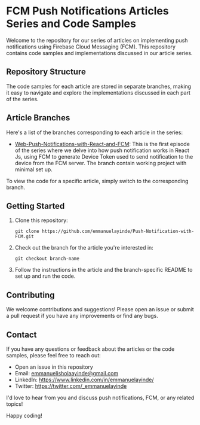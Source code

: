 # FCM Push Notifications Articles Series and Code Samples

Welcome to the repository for our series of articles on implementing push notifications using Firebase Cloud Messaging (FCM). This repository contains code samples and implementations discussed in our article series.

## Repository Structure

The code samples for each article are stored in separate branches, making it easy to navigate and explore the implementations discussed in each part of the series.

## Article Branches

Here's a list of the branches corresponding to each article in the series:

- [Web-Push-Notifications-with-React-and-FCM](https://github.com/emmanuelayinde/Push-Notification-with-FCM/tree/Web-Push-Notifications-with-React-and-FCM): This is the first episode of the series where we delve into how push notification works in React Js, using FCM to generate Device Token used to send notification to the device from the FCM server. The branch contain working project with minimal set up.


To view the code for a specific article, simply switch to the corresponding branch.

## Getting Started

1. Clone this repository:
   ```
   git clone https://github.com/emmanuelayinde/Push-Notification-with-FCM.git
   ```

2. Check out the branch for the article you're interested in:
   ```
   git checkout branch-name
   ```

3. Follow the instructions in the article and the branch-specific README to set up and run the code.

## Contributing

We welcome contributions and suggestions! Please open an issue or submit a pull request if you have any improvements or find any bugs.


## Contact

If you have any questions or feedback about the articles or the code samples, please feel free to reach out:

- Open an issue in this repository
- Email: emmanuelisholaayinde@gmail.com
- LinkedIn: https://www.linkedin.com/in/emmanuelayinde/
- Twitter: https://twitter.com/_emmanuelayinde

I'd love to hear from you and discuss push notifications, FCM, or any related topics!

Happy coding!
